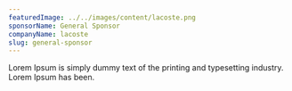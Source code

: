 ```yaml
---
featuredImage: ../../images/content/lacoste.png
sponsorName: General Sponsor
companyName: lacoste
slug: general-sponsor
---
```


Lorem Ipsum is simply dummy text of the printing and typesetting industry. Lorem Ipsum has been.